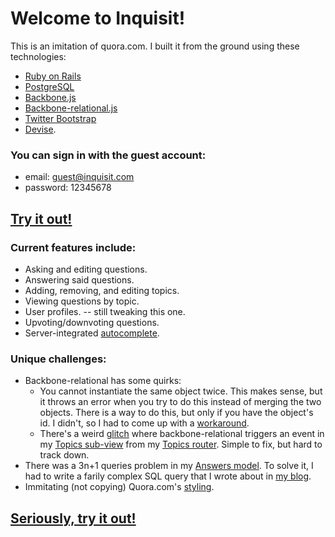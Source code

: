 # Welcome to Inquisit!

This is an imitation of quora.com. I built it from the ground using these technologies:

* [Ruby on Rails](http://rubyonrails.org/)
* [PostgreSQL](http://www.postgresql.org/)
* [Backbone.js](http://backbonejs.org/)
* [Backbone-relational.js](http://backbonerelational.org/)
* [Twitter Bootstrap](http://twitter.github.io/bootstrap/)
* [Devise](https://github.com/plataformatec/devise).

### You can sign in with the guest account:

* email: guest@inquisit.com
* password: 12345678

## [Try it out!](//inquisit.herokuapp.com/users/sign_in)

### Current features include:

* Asking and editing questions.
* Answering said questions.
* Adding, removing, and editing topics.
* Viewing questions by topic.
* User profiles. -- still tweaking this one.
* Upvoting/downvoting questions.
* Server-integrated [autocomplete](http://wolvman.tumblr.com/post/55091970585/autocomplete-with-ajax-week-9-day-2).

### Unique challenges:

* Backbone-relational has some quirks:
  * You cannot instantiate the same object twice. This makes sense, but it throws an error when you try to do this instead of merging the two objects. There is a way to do this, but only if you have the object's id.  I didn't, so I had to come up with a [workaround](https://github.com/PaulUithol/Backbone-relational/issues/355).
  * There's a weird [glitch](http://stackoverflow.com/questions/15117035/backbone-fires-add-event-after-sort-on-backbone-relational-collection) where backbone-relational triggers an event in my [Topics sub-view](https://github.com/wolverdude/Inquisit/blob/master/app/assets/javascripts/views/subviews/topics.js) from my [Topics router](https://github.com/wolverdude/Inquisit/blob/master/app/assets/javascripts/routers/topics_router.js). Simple to fix, but hard to track down.
* There was a 3n+1 queries problem in my [Answers model](https://github.com/wolverdude/Inquisit/blob/master/app/models/answer.rb). To solve it, I had to write a farily complex SQL query that I wrote about in [my blog](http://wolvman.tumblr.com/post/55236373131/kicking-n-1s-butt-with-custom-rails-queries-week-9).
* Immitating (not copying) Quora.com's [styling](http://wolvman.tumblr.com/post/55132894770/styling-in-place-week-9-day-3).

## [Seriously, try it out!](//inquisit.herokuapp.com/users/sign_in)
